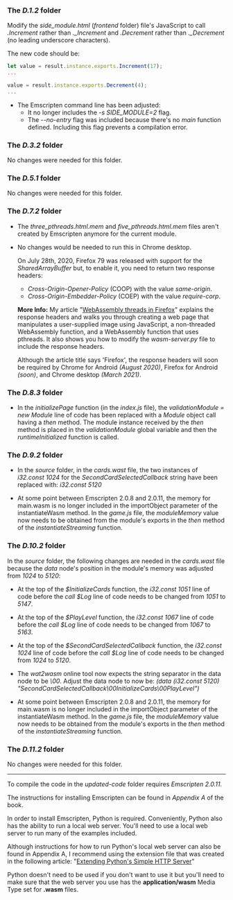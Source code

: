 ### The _D.1.2_ folder
  
  Modify the _side_module.html_ (_frontend_ folder) file's JavaScript to call _.Increment_ rather than _.\_Increment_ and _.Decrement_ rather than _.\_Decrement_ (no leading underscore characters).
  
  The new code should be:
  
  ```javascript
  let value = result.instance.exports.Increment(17);
  ...

  value = result.instance.exports.Decrement(4);
  ...
  ```

  - The Emscripten command line has been adjusted:
    - It no longer includes the _-s SIDE\_MODULE=2_ flag.
    - The _--no-entry_ flag was included because there's no _main_ function defined. Including this flag prevents a compilation error.


### The _D.3.2_ folder
  
  No changes were needed for this folder.


### The _D.5.1_ folder
  
  No changes were needed for this folder.


### The _D.7.2_ folder

  - The _three\_pthreads.html.mem_ and _five\_pthreads.html.mem_ files aren't created by Emscripten anymore for the current module.
  
  - No changes would be needed to run this in Chrome desktop. 
    
    On July 28th, 2020, Firefox 79 was released with support for the _SharedArrayBuffer_ but, to enable it, you need to return two response headers:
    - _Cross-Origin-Opener-Policy_ (COOP) with the value _same-origin_.
    - _Cross-Origin-Embedder-Policy_ (COEP) with the value _require-corp_.
    
    **More Info:** My article "[WebAssembly threads in Firefox](https://cggallant.blogspot.com/2020/07/webassembly-threads-in-firefox.html)" explains the response headers and walks you through creating a web page that manipulates a user-supplied image using JavaScript, a non-threaded WebAssembly function, and a WebAssembly function that uses pthreads. It also shows you how to modify the _wasm-server.py_ file to include the response headers.
    
    Although the article title says 'Firefox', the response headers will soon be required by Chrome for Android _(August 2020)_, Firefox for Android _(soon)_, and Chrome desktop _(March 2021)_.


### The _D.8.3_ folder
  
  - In the _initializePage_ function (in the _index.js_ file), the _validationModule = new Module_ line of code has been replaced with a _Module_ object call having a _then_ method. The module instance received by the _then_ method is placed in the _validationModule_ global variable and then the _runtimeInitialized_ function is called.
  

### The _D.9.2_ folder
  
  - In the _source_ folder, in the _cards.wast_ file, the two instances of _i32.const 1024_ for the _SecondCardSelectedCallback_ string have been replaced with: _i32.const 5120_

  - At some point between Emscripten 2.0.8 and 2.0.11, the memory for main.wasm is no longer included in the importObject parameter of the instantiateWasm method. In the _game.js_ file, the _moduleMemory_ value now needs to be obtained from the module's exports in the _then_ method of the _instantiateStreaming_ function.

### The _D.10.2_ folder
  
  In the _source_ folder, the following changes are needed in the _cards.wast_ file because the _data_ node's position in the module's memory was adjusted from _1024_ to _5120_:
  - At the top of the _$InitializeCards_ function, the _i32.const 1051_ line of code before the _call $Log_ line of code needs to be changed from _1051_ to _5147_.
  - At the top of the _$PlayLevel_ function, the _i32.const 1067_ line of code before the _call $Log_ line of code needs to be changed from _1067_ to _5163_.
  - At the top of the _$SecondCardSelectedCallback_ function, the _i32.const 1024_ line of code before the _call $Log_ line of code needs to be changed from _1024_ to _5120_.
  - The _wat2wasm_ online tool now expects the string separator in the data node to be _\\00_. Adjust the data node to now be: _(data (i32.const 5120) "SecondCardSelectedCallback\\00InitializeCards\\00PlayLevel")_ 

  - At some point between Emscripten 2.0.8 and 2.0.11, the memory for main.wasm is no longer included in the importObject parameter of the instantiateWasm method. In the _game.js_ file, the _moduleMemory_ value now needs to be obtained from the module's exports in the _then_ method of the _instantiateStreaming_ function.


### The _D.11.2_ folder
  
  No changes were needed for this folder.


---

To compile the code in the _updated-code_ folder requires _Emscripten 2.0.11_.

The instructions for installing Emscripten can be found in _Appendix A_ of the book.


In order to install Emscripten, Python is required. Conveniently, Python also has the ability to run a local web server. You'll need to use a local web server to run many of the examples included. 

Although instructions for how to run Python's local web server can also be found in Appendix A, I recommend using the extension file that was created in the following article: "[Extending Python's Simple HTTP Server](https://cggallant.blogspot.com/2020/07/extending-pythons-simple-http-server.html)"


Python doesn't need to be used if you don't want to use it but you'll need to make sure that the web server you use has the **application/wasm** Media Type set for **.wasm** files.
